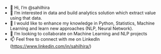 - 👋 Hi, I’m @sahilhira
- 👀 I’m interested in data and build analytics solution which extract value using that data.
- 🌱 I would like to enhance my knowledge in Python, Statistics, Machine Learning and learn new approaches (NLP, Neural Network). 
- 💞️ I’m looking to collaborate on Machine Learning and NLP projects
- 📫 Feel free to connect with me on LinkedIn (https://www.linkedin.com/in/sahilhira/)
 
<!---
sahilhira/sahilhira is a ✨ special ✨ repository because its `README.md` (this file) appears on your GitHub profile.
You can click the Preview link to take a look at your changes.
--->

